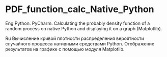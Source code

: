 # PDF_function_calc_Native_Python

Eng
Python. PyCharm. Calculating the probably density function of a random process on native Python and displaying it on a graph (Matplotlib).

Ru
Вычисление кривой плотности распределения вероятности случайного процесса нативными средствами Python. Отображение результатов на графике с помощью модуля Matplotlib.
